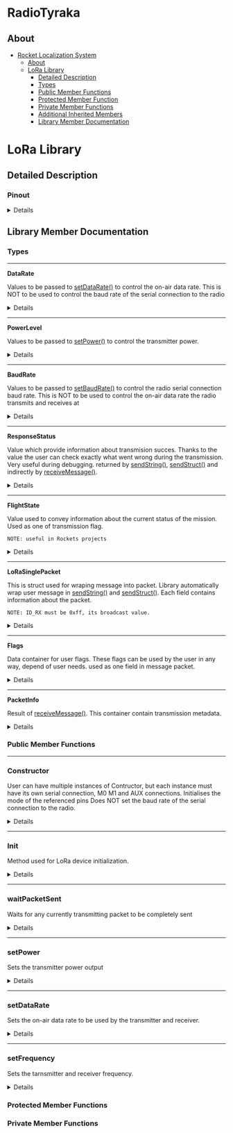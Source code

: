 # RadioTyraka

## About

- [Rocket Localization System](#rocket-localization-system)
  - [About](#about)
  - [LoRa Library](#lora-library)
    - [Detailed Description](#detailed-description)
    - [Types](#types)
    - [Public Member Functions](#public-member-function)
    - [Protected Member Function](#protected-member-function)
    - [Private Member Functions](#private-member-function)
    - [Additional Inherited Members](#additional-inherited-members)
    - [Library Member Documentation](#library-member-documentation)

# LoRa Library

## Detailed Description

### Pinout

<details>

| Pin no. | Pin name |         Pin direction | Pin application                                                                                                                                                                                                                                                                                                                               |
| ------- | -------: | --------------------: | --------------------------------------------------------------------------------------------------------------------------------------------------------------------------------------------------------------------------------------------------------------------------------------------------------------------------------------------- |
| 1       |       M0 | Input（weak pull-up） | Work with M1 & decide the four operating modes.Floating is not allowed, can be ground.                                                                                                                                                                                                                                                        |
| 2       |       M1 | Input（weak pull-up） | Work with M0 & decide the four operating modes.Floating is not allowed, can be ground.                                                                                                                                                                                                                                                        |
| 3       |      RXD |                 Input | TTL UART inputs, connects to external (MCU, PC) TXD outputpin. Can be configured as open-drain or pull-up input.                                                                                                                                                                                                                              |
| 4       |      TXD |                Output | TTL UART outputs, connects to external RXD (MCU, PC) inputpin. Can be configured as open-drain or push-pull output                                                                                                                                                                                                                            |
| 5       |      AUX |                Output | To indicate module’s working status & wakes up the external MCU. During the procedure of self-check initialization, the pin outputs low level. Can be configured as open-drain output orpush-pull output (floating is allowed). If you have trouble like freeze device, you must put a pull-up 4.7k resistor or better connect to the device. |
| 6       |      VCC |                       | Power supply 2.3V~5.5V DC                                                                                                                                                                                                                                                                                                                     |
| 7       |      GND |                       | Ground                                                                                                                                                                                                                                                                                                                                        |

&nbsp;

Various modes can be set via M0 and M1 pins.

| Mode         |  M1 |  M0 | Explanation                                                                                                                                                    |
| ------------ | --: | --: | -------------------------------------------------------------------------------------------------------------------------------------------------------------- |
| Normal       |   0 |   0 | UART and wireless channel is good to go                                                                                                                        |
| Wake-up      |   0 |   1 | Same as normal but a preamble code is added to transmitted data for waking-up the receiver.                                                                    |
| Power-Saving |   0 |   0 | UART is disable and wireless is on WOR(wake on radio) mode which means the device will turn on when there is data to be received. Transmission is not allowed. |
| Sleep        |   0 |   1 | Used in setting parameters. Transmitting and receiving disabled.                                                                                               |

</details>

## Library Member Documentation

### Types

---

**DataRate**

Values to be passed to [setDataRate()](#setdatarate) to control the on-air data rate.
This is NOT to be used to control the baud rate of the serial connection to the radio

<details>

```cpp
enum DataRate
{
    DataRate1kbps = RH_E32_PARAM_SPED_DATARATE_1KBPS,
    DataRate2kbps = RH_E32_PARAM_SPED_DATARATE_2KBPS,
    DataRate5kbps = RH_E32_PARAM_SPED_DATARATE_5KBPS,
    DataRate8kbps = RH_E32_PARAM_SPED_DATARATE_8KBPS,
    DataRate10kbps = RH_E32_PARAM_SPED_DATARATE_10KBPS,
    DataRate15kbps = RH_E32_PARAM_SPED_DATARATE_15KBPS,
    DataRate20kbps = RH_E32_PARAM_SPED_DATARATE_20KBPS,
    DataRate25kbps = RH_E32_PARAM_SPED_DATARATE_25KBPS
}
```

</details>

---

**PowerLevel**

Values to be passed to [setPower()](#setpower) to control the transmitter power.

<details>

```cpp
enum PowerLevel
{
    Power30dBm = RH_E32_PARAM_OPTION_POWER_30DBM,
    Power27dBm = RH_E32_PARAM_OPTION_POWER_27DBM,
    Power24dBm = RH_E32_PARAM_OPTION_POWER_24DBM,
    Power21dBm = RH_E32_PARAM_OPTION_POWER_21DBM
}
```

</details>

---

**BaudRate**

Values to be passed to [setBaudRate()](#setbaudrate) to control the radio serial connection baud rate.
This is NOT to be used to control the on-air data rate the radio transmits and receives at

<details>

```cpp
enum BaudRate
{
    BaudRate1200 = RH_E32_PARAM_SPED_UART_BAUD_1200,
    BaudRate2400 = RH_E32_PARAM_SPED_UART_BAUD_2400,
    BaudRate4800 = RH_E32_PARAM_SPED_UART_BAUD_4800,
    BaudRate9600 = RH_E32_PARAM_SPED_UART_BAUD_9600,
    BaudRate19200 = RH_E32_PARAM_SPED_UART_BAUD_19200,
    BaudRate38400 = RH_E32_PARAM_SPED_UART_BAUD_38400,
    BaudRate57600 = RH_E32_PARAM_SPED_UART_BAUD_57600,
    BaudRate115200 = RH_E32_PARAM_SPED_UART_BAUD_115200
}
```

</details>

---

**ResponseStatus**

Value which provide information about transmision succes.
Thanks to the value the user can check exactly what went wrong during the transmission.
Very useful during debugging.
returned by [sendString()](#sendstring), [sendStruct()](#sendstruct) and indirectly by [receiveMessage()](#receivemessage).

<details>

```cpp
typedef enum RESPONSE_STATUS
{
	L_SUCCESS = 1,
	ERR_UNKNOWN, /* something shouldn't happened */
	ERR_NOT_SUPPORT,
	ERR_NOT_IMPLEMENT,
	ERR_NOT_INITIAL,
	ERR_INVALID_PARAM,
	ERR_DATA_SIZE_NOT_MATCH,
	ERR_BUF_TOO_SMALL,
	ERR_TIMEOUT,
	ERR_HARDWARE,
	ERR_HEAD_NOT_RECOGNIZED,
	ERR_NO_RESPONSE_FROM_DEVICE,
	ERR_WRONG_UART_CONFIG,
	ERR_PACKET_TOO_BIG,
	ERR_MODE_TX_ACTIVE,
	ERR_INCOMPLETE_HEADER
} Status;
```

</details>

---

**FlightState**

Value used to convey information about the current status of the mission.
Used as one of transmission flag.

`NOTE: useful in Rockets projects`

<details>

```cpp
typedef enum flightState
{
	LAUNCHPAD = 0,
	PROPELLED_FLIGHT,
	COAST,
	DROGUE_DEPLOYMENT,
	DROGUE_DESCENT,
	MAIN_DEPLOYMENT,
	MAIN_DESCENT

} FlightState;
```

</details>

---

**LoRaSinglePacket**

This is struct used for wraping message into packet.
Library automatically wrap user message in [sendString()](#sendstring) and [sendStruct()](#sendstruct).
Each field contains information about the packet.

`NOTE: ID_RX must be 0xff, its broadcast value.`

<details>

```cpp
typedef struct LoRaSinglePacket
{
    /*
    Header of packet
    8bits - message len
    */
    byte MSG_LEN = 0;
    /*
    1-8bits - message reciver ID
    it have to be 0xff
    */
    byte ID_RX = 0xff;
    /*
    1-8bits - message transmiter ID
    you can use it as you want
    */
    byte ID_TX = 0;
    /*
    1bit    - String or struct message (1 or 0)
    2-8bits - For user flags
    you can use it as you like
    */
    byte FLAGS = 0;
    /*
    message payload  - RH_E32_MAX_MESSAGE_LEN = RH_E32_MAX_PAYLOAD_LEN - RH_E32_HEADER_LEN
    message payload  - 54 = 58 - 4
    */
    char message[];

} LoRaSinglePacket;
```

</details>

---

**Flags**

Data container for user flags.
These flags can be used by the user in any way, depend of user needs.
used as one field in message packet.

<details>

```cpp
typedef struct flags
{
    /*
    7 bits for flags
    */
    bool FLAG1 = 0;
    bool FLAG2 = 0;
    bool FLAG3 = 0;
    bool FLAG4 = 0;
    FlightState MISSION_STATE = LAUNCHPAD; // 3 bit flag.

} Flags;
```

</details>

---

**PacketInfo**

Result of [receiveMessage()](#receivemessage).
This container contain transmission metadata.

<details>

```cpp
typedef struct packetInfo
{
    /*
    Status of transmition
    */
    Status status;
    /*
    Header of packet:
    8bits - message len
    */
    byte MSG_LEN = 0;
    /*
    1-8bits - message transmiter ID
    */
    byte ID_TX = 0;
    /*
    1bit    - Serial or struct message (1 or 0)
    2-8bits - For user flags
    */
    Flags FLAGS;
    /*
    1bit    - string or struct message (0 or 1)
    2-8bits - For user flags
    */
    bool MSG_TYPE = 0;

} PacketInfo;
```

</details>

### Public Member Functions

---

### Constructor

User can have multiple instances of Contructor, but each instance must have its own serial connection, M0 M1 and AUX connections. Initialises the mode of the referenced pins Does NOT set the baud rate of the serial connection to the radio.

<details>

```cpp
RadioTyraka( Stream *s = &Serial,
             uint8_t m0_pin = 4,
             uint8_t m1_pin = 5,
             uint8_t aux_pin = 8,
             uint8_t ID = 0
             );
```

**Parameters**

- `*s` - pointer to Stream class object. Used for UART communication between the microcontroler and LoRa device. HardwareSerial or SoftwareSerial object shouldbe used in constructor invoke.
- `m0_pin` and `m1_pin` - pins used for changing operation mode.
- `aux_pin` - is a pin that check the operation, transmission and receiving status.
- `ID` - a unique identifier in the range 1-255. enables identification of the transmitting device. It is not needed for correct operation, the default value is 0.

</details>

---

### Init

Method used for LoRa device initialization.

<details>
Initialize the device transport hardware and software. Make sure the RadioTyraka is properly, including setting the serial port baud rate and parity to that configured in the radio (typically 9600 baud, 8N1) before calling init(). Sets the module to default transmition values (these setting can be changed after initialisation with the various set\* functions):

- transmition frequency - `443MHz`,
- transmision power - `21dBm`,
- data rate - `5kpbs`.

This function may not return if the AUX pin is not connected. Initialisation failure can be caused by: Electrical connections to the radio, incorrect or incomplete Radio configured to use a different baud rate to the one configured to the microcontoler serial port, incorrect radio module connected to the serial port. Other serial communicaitons problems between the microcontroler and the radio device.

**Returns**

&nbsp;&nbsp;&nbsp;&nbsp;&nbsp;&nbsp; true if initialisation succeeded.

&nbsp;

inherited from RadioHead.

</details>

---

### waitPacketSent

Waits for any currently transmitting packet to be completely sent

<details>

```cpp
bool 	waitPacketSent ()
```

**Returns**

&nbsp;&nbsp;&nbsp;&nbsp;&nbsp;&nbsp;true if successful

&nbsp;

inherited from RadioHead.

</details>

---

### setPower

Sets the transmitter power output

<details>

```cpp
bool  setPower (PowerLevel level)
```

**Parameters**

&nbsp;&nbsp;&nbsp;&nbsp;&nbsp;&nbsp;level of valid power setting from the Power enum

&nbsp;

**Returns**

&nbsp;&nbsp;&nbsp;&nbsp;&nbsp;&nbsp;true if successful

&nbsp;

inherited from RadioHead.

</details>

---

### setDataRate

Sets the on-air data rate to be used by the transmitter and receiver.

<details>

```cpp
bool 	setDataRate (DataRate rate)
```

**Parameters**

&nbsp;&nbsp;&nbsp;&nbsp;&nbsp;&nbsp;level of valid data rate from the DataRate enum

&nbsp;

**Returns**

&nbsp;&nbsp;&nbsp;&nbsp;&nbsp;&nbsp;true if successful

&nbsp;

inherited from RadioHead.

</details>

---

### setFrequency

Sets the tarnsmitter and receiver frequency.

<details>

```cpp
bool 	setFrequency (uint16_t frequency)
```

**Parameters**

&nbsp;&nbsp;&nbsp;&nbsp;&nbsp;&nbsp;level of valid frequency in range from 410 to 441 MHz.

&nbsp;

**Returns**

&nbsp;&nbsp;&nbsp;&nbsp;&nbsp;&nbsp;true if successful

&nbsp;

inherited from RadioHead.

</details>

### Protected Member Functions

### Private Member Functions
